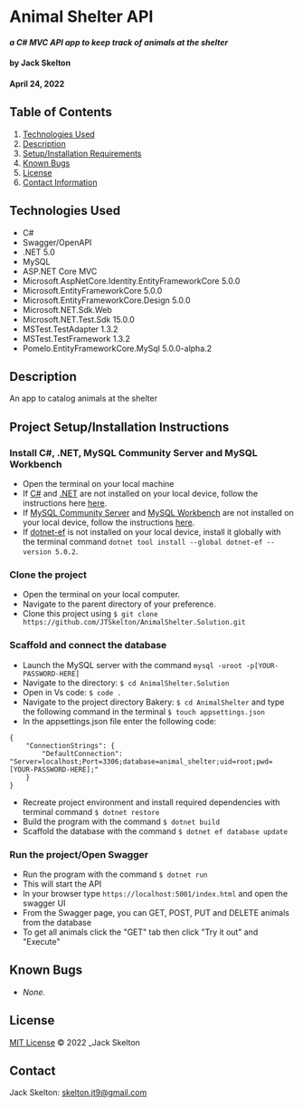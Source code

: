 # **Animal Shelter API**

#### _a C# MVC API app to keep track of animals at the shelter_

#### by **Jack Skelton**

#### April 24, 2022

## Table of Contents

1. [Technologies Used](#technologies)
2. [Description](#description)
3. [Setup/Installation Requirements](#setup)
4. [Known Bugs](#bugs)
5. [License](#license)
6. [Contact Information](#contact)

## Technologies Used <a id="technologies"></a>

- C#
- Swagger/OpenAPI
- .NET 5.0
- MySQL
- ASP.NET Core MVC
- Microsoft.AspNetCore.Identity.EntityFrameworkCore 5.0.0
- Microsoft.EntityFrameworkCore 5.0.0
- Microsoft.EntityFrameworkCore.Design 5.0.0
- Microsoft.NET.Sdk.Web
- Microsoft.NET.Test.Sdk 15.0.0
- MSTest.TestAdapter 1.3.2
- MSTest.TestFramework 1.3.2
- Pomelo.EntityFrameworkCore.MySql 5.0.0-alpha.2

## Description <a id="description"></a>

An app to catalog animals at the shelter

## Project Setup/Installation Instructions <a id="setup"></a>

### Install C#, .NET, MySQL Community Server and MySQL Workbench

- Open the terminal on your local machine
- If [C#](https://docs.microsoft.com/en-us/dotnet/csharp/) and [.NET](https://docs.microsoft.com/en-us/dotnet/) are not installed on your local device, follow the instructions here [here](https://www.learnhowtoprogram.com/c-and-net-part-time/getting-started-with-c/installing-c-and-net).
- If [MySQL Community Server](https://dev.mysql.com/downloads/mysql/) and [MySQL Workbench](https://www.mysql.com/products/workbench/) are not installed on your local device, follow the instructions [here](https://www.learnhowtoprogram.com/c-and-net-part-time/getting-started-with-c/installing-and-configuring-mysql).
- If [dotnet-ef](https://docs.microsoft.com/en-us/ef/core/cli/dotnet) is not installed on your local device, install it globally with the terminal command `dotnet tool install --global dotnet-ef --version 5.0.2`.

### Clone the project

- Open the terminal on your local computer.
- Navigate to the parent directory of your preference.
- Clone this project using `$ git clone https://github.com/JTSkelton/AnimalShelter.Solution.git`

### Scaffold and connect the database

- Launch the MySQL server with the command `mysql -uroot -p[YOUR-PASSWORD-HERE]`
- Navigate to the directory: `$ cd AnimalShelter.Solution`
- Open in Vs code: `$ code .`
- Navigate to the project directory Bakery: `$ cd AnimalShelter` and type the following command in the terminal `$ touch appsettings.json`
- In the appsettings.json file enter the following code:

```
{
    "ConnectionStrings": {
        "DefaultConnection": "Server=localhost;Port=3306;database=animal_shelter;uid=root;pwd=[YOUR-PASSWORD-HERE];"
    }
}
```

- Recreate project environment and install required dependencies with terminal command `$ dotnet restore`
- Build the program with the command `$ dotnet build`
- Scaffold the database with the command `$ dotnet ef database update`

### Run the project/Open Swagger

- Run the program with the command `$ dotnet run`
- This will start the API
- In your browser type `https://localhost:5001/index.html` and open the swagger UI
- From the Swagger page, you can GET, POST, PUT and DELETE animals from the database
- To get all animals click the "GET" tab then click "Try it out" and "Execute"

## Known Bugs <a id="bugs"></a>

- _None._

## License <a id="license"></a>

[MIT License](https://opensource.org/licenses/MIT) © 2022 \_Jack Skelton

## Contact <a id="contact"></a>

Jack Skelton: [skelton.jt9@gmail.com](mailto:skelton.jt9@gmail.com)<br>
